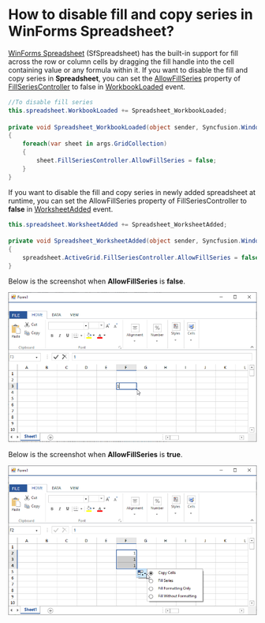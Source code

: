 # How to disable fill and copy series in WinForms Spreadsheet?


[WinForms Spreadsheet](https://www.syncfusion.com/winforms-ui-controls/spreadsheet) (SfSpreadsheet) has the built-in support for fill across the row or column cells by dragging the fill handle into the cell containing value or any formula within it. If you want to disable the fill and copy series in **Spreadsheet**, you can set the [AllowFillSeries](https://help.syncfusion.com/cr/windowsforms/Syncfusion.Windows.Forms.Spreadsheet.FillSeriesController.html#Syncfusion_Windows_Forms_Spreadsheet_FillSeriesController_AllowFillSeries) property of [FillSeriesController](https://help.syncfusion.com/cr/windowsforms/Syncfusion.Windows.Forms.Spreadsheet.FillSeriesController.html) to false in [WorkbookLoaded](https://help.syncfusion.com/cr/windowsforms/Syncfusion.Windows.Forms.Spreadsheet.Spreadsheet.html#Syncfusion_Windows_Forms_Spreadsheet_Spreadsheet_WorkbookLoaded) event.

```csharp
//To disable fill series
this.spreadsheet.WorkbookLoaded += Spreadsheet_WorkbookLoaded;
 
private void Spreadsheet_WorkbookLoaded(object sender, Syncfusion.Windows.Forms.Spreadsheet.Helpers.WorkbookLoadedEventArgs args)
{
    foreach(var sheet in args.GridCollection)
    {
        sheet.FillSeriesController.AllowFillSeries = false;
    }
}
```

If you want to disable the fill and copy series in newly added spreadsheet at runtime, you can set the AllowFillSeries property of FillSeriesController to **false** in [WorksheetAdded](https://help.syncfusion.com/cr/windowsforms/Syncfusion.Windows.Forms.Spreadsheet.Spreadsheet.html#Syncfusion_Windows_Forms_Spreadsheet_Spreadsheet_WorksheetAdded) event. 

```csharp
this.spreadsheet.WorksheetAdded += Spreadsheet_WorksheetAdded;
 
private void Spreadsheet_WorksheetAdded(object sender, Syncfusion.Windows.Forms.Spreadsheet.Helpers.WorksheetAddedEventArgs args)
{
    spreadsheet.ActiveGrid.FillSeriesController.AllowFillSeries = false;
}
```

  Below is the screenshot when **AllowFillSeries** is **false**.

![AllowFillSeries](AllowFillSeries-False.png)

  Below is the screenshot when **AllowFillSeries** is **true**.

![AllowFillSeries](AllowFillSeries-True.png)
